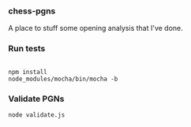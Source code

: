 ### chess-pgns

A place to stuff some opening analysis that I've done.

### Run tests

```

npm install
node_modules/mocha/bin/mocha -b

```

### Validate PGNs

```
node validate.js
```
